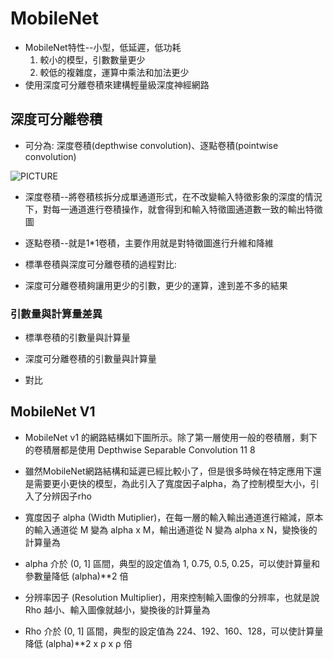 # MobileNet
* MobileNet特性--小型，低延遲，低功耗
    1. 較小的模型，引數數量更少
    2. 較低的複雜度，運算中乘法和加法更少
* 使用深度可分離卷積來建構輕量級深度神經網路
## 深度可分離卷積
* 可分為: 深度卷積(depthwise  convolution)、逐點卷積(pointwise convolution)

![PICTURE]()

* 深度卷積--將卷積核拆分成單通道形式，在不改變輸入特徵影象的深度的情況下，對每一通道進行卷積操作，就會得到和輸入特徵圖通道數一致的輸出特徵圖



* 逐點卷積--就是1*1卷積，主要作用就是對特徵圖進行升維和降維



* 標準卷積與深度可分離卷積的過程對比:



* 深度可分離卷積夠讓用更少的引數，更少的運算，達到差不多的結果

### 引數量與計算量差異
* 標準卷積的引數量與計算量



* 深度可分離卷積的引數量與計算量



* 對比



## MobileNet V1
* MobileNet v1 的網路結構如下圖所示。除了第一層使用一般的卷積層，剩下的卷積層都是使用 Depthwise Separable Convolution
11
8

* 雖然MobileNet網路結構和延遲已經比較小了，但是很多時候在特定應用下還是需要更小更快的模型，為此引入了寬度因子alpha，為了控制模型大小，引入了分辨因子rho
* 寬度因子 alpha (Width Mutiplier)，在每一層的輸入輸出通道進行縮減，原本的輸入通道從 M 變為 alpha x M，輸出通道從 N 變為 alpha x N，變換後的計算量為

* alpha 介於 (0, 1] 區間，典型的設定值為 1, 0.75, 0.5, 0.25，可以使計算量和參數量降低 (alpha)**2 倍

* 分辨率因子 (Resolution Multiplier)，用來控制輸入圖像的分辨率，也就是說 Rho 越小、輸入圖像就越小，變換後的計算量為

* Rho 介於 (0, 1] 區間，典型的設定值為 224、192、160、128，可以使計算量降低 (alpha)**2 x ρ x ρ 倍